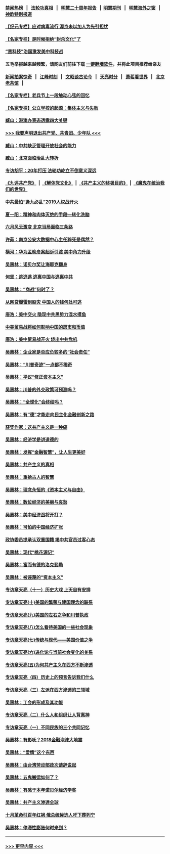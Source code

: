 #### [禁闻热榜](热点新闻.md?=0)  &nbsp;&nbsp;|&nbsp;&nbsp; [法轮功真相](https://github.com/gfw-breaker/truth/blob/master/README.md?=0) &nbsp;&nbsp;|&nbsp;&nbsp; [明慧二十周年报告](https://github.com/gfw-breaker/mh-reports/blob/master/README.md?=0) &nbsp;&nbsp;|&nbsp;&nbsp;[明慧期刊](https://github.com/gfw-breaker/mh-qikan) &nbsp;&nbsp;|&nbsp;&nbsp; [明慧海外之窗](https://github.com/gfw-breaker/mh-news/blob/master/README.md?=0) &nbsp;&nbsp;|&nbsp;&nbsp; [神韵特别报道](https://github.com/gfw-breaker/mh-news/blob/master/shenyun.md?=0)
#### [【纪元专栏】应对病毒流行 渥京未以加人为先引担忧](../pages/nsc423/n11875714.md?t=03141931) 
#### [【名家专栏】是时候拒绝“封杀文化”了](../pages/nsc423/n11814093.md?t=03141931) 
#### [“黑科技”治国激发美中科技战](../pages/nsc423/n11638056.md?t=03141931) 
#### 五毛举报越来越频繁，请网友们前往下载 [一键翻墙软件](https://github.com/gfw-breaker/ssr-accounts)，并将此项目推荐给亲友
#### [新闻拍案惊奇](https://github.com/gfw-breaker/banned-news/blob/master/pages/link4.md) &nbsp;&nbsp;|&nbsp;&nbsp; [江峰时刻](https://github.com/gfw-breaker/banned-news/blob/master/pages/link4.md) &nbsp;&nbsp;|&nbsp;&nbsp; [文昭谈古论今](https://github.com/gfw-breaker/banned-news/blob/master/pages/link4.md) &nbsp;&nbsp;|&nbsp;&nbsp; [天亮时分](https://github.com/gfw-breaker/banned-news/blob/master/pages/link4.md) &nbsp;&nbsp;|&nbsp;&nbsp; [萧茗看世界](https://github.com/gfw-breaker/banned-news/blob/master/pages/link4.md) &nbsp;&nbsp;|&nbsp;&nbsp; [北京老茶馆](https://github.com/gfw-breaker/banned-news/blob/master/pages/link4.md) &nbsp;&nbsp;|&nbsp;&nbsp; 
#### [【名家专栏】老兵节上一段触动心弦的回忆](../pages/nsc423/n11646016.md?t=03141931) 
#### [【名家专栏】公立学校的起源：集体主义与失败](../pages/nsc423/n11601833.md?t=03141931) 
#### [臧山：港澳办表态透露四大关键](../pages/nsc423/n11421628.md?t=03141931) 
#### [>>> 我要声明退出共产党、共青团、少年队 <<<](https://github.com/begood0513/goodnews/blob/master/quit/letter.md) 
#### [臧山：中共缺乏管理开放社会的能力](../pages/nsc423/n11407457.md?t=03141931) 
#### [臧山：北京面临治乱大转折](../pages/nsc423/n11406895.md?t=03141931) 
#### [专访胡平：20年打压 法轮功屹立不倒意义深远](../pages/nsc423/n11398800.md?t=03141931) 
#### [《九评共产党》](https://github.com/begood0513/9ping.md/blob/master/README.md) &nbsp;|&nbsp; [《解体党文化》](../../../../jtdwh.md/blob/master/README.md)  &nbsp;|&nbsp; [《共产主义的终极目的》](../../../../gczydzjmd.md/blob/master/README.md) &nbsp;|&nbsp; [《魔鬼在统治我们的世界》](../../../../mgztzwmdsj.md/blob/master/README.md) 
#### [中共最怕“逢九必乱”2019人权战开火](../pages/nsc423/n11385248.md?t=03141931) 
#### [夏一阳：精神和肉体灭绝的手段—转化洗脑](../pages/nsc423/n11368250.md?t=03141931) 
#### [六月风云激变 北京当局面临三条路](../pages/nsc423/n11313668.md?t=03141931) 
#### [许茹：南京公安大数据中心主任猝死是偶然？](../pages/nsc423/n11064744.md?t=03141931) 
#### [横河：华为孟晚舟案起诉引渡 美中角力升级](../pages/nsc423/n11027230.md?t=03141931) 
#### [吴惠林：诺贝尔奖让海耶克翻身](../pages/nsc423/n10890049.md?t=03141931) 
#### [何坚：逃逃逃 逃离中国与逃离中共](../pages/nsc423/n10592891.md?t=03141931) 
#### [吴惠林：“商战”何时了？](../pages/nsc423/n10573558.md?t=03141931) 
#### [从网贷爆雷到股灾 中国人的钱何处可逃](../pages/nsc423/n10572800.md?t=03141931) 
#### [唐浩：美中交火 隐现中共黑势力混水摸鱼](../pages/nsc423/n10544040.md?t=03141931) 
#### [中美贸易战将如何影响中国的房市和币值](../pages/nsc423/n10543697.md?t=03141931) 
#### [唐浩：美中贸易战开火 烧出中共危机](../pages/nsc423/n10540126.md?t=03141931) 
#### [吴惠林：企业家是否应负较多的“社会责任”](../pages/nsc423/n10535022.md?t=03141931) 
#### [吴惠林：“川普奇迹”一点都不稀奇](../pages/nsc423/n10512808.md?t=03141931) 
#### [吴惠林：平议“修正资本主义”](../pages/nsc423/n10495724.md?t=03141931) 
#### [吴惠林：川普的外交政策可预测吗？](../pages/nsc423/n10462387.md?t=03141931) 
#### [吴惠林：“全球化”会终结吗？](../pages/nsc423/n10452838.md?t=03141931) 
#### [吴惠林：有“德”才能走向民主化金融创新之路](../pages/nsc423/n10432292.md?t=03141931) 
#### [获奖作家：这共产主义是一种癌](../pages/nsc423/n10431541.md?t=03141931) 
#### [吴惠林：经济学是讲道德的](../pages/nsc423/n10398014.md?t=03141931) 
#### [吴惠林：发挥“金融智慧”，让人生更美好](../pages/nsc423/n10375019.md?t=03141931) 
#### [吴惠林：共产主义的真相](../pages/nsc423/n10351394.md?t=03141931) 
#### [吴惠林：重拾古人的智慧](../pages/nsc423/n10337691.md?t=03141931) 
#### [吴惠林：理念永恒的《资本主义与自由》](../pages/nsc423/n10316274.md?t=03141931) 
#### [吴惠林：数位经济的美丽与哀愁](../pages/nsc423/n10292946.md?t=03141931) 
#### [吴惠林：美中经济战将开打？](../pages/nsc423/n10258825.md?t=03141931) 
#### [吴惠林：可怕的中国经济扩张](../pages/nsc423/n10219147.md?t=03141931) 
#### [政协委员提承认双重国籍 揭中共官员过客心态](../pages/nsc423/n10208809.md?t=03141931) 
#### [吴惠林：现代“桃花源记”](../pages/nsc423/n10185234.md?t=03141931) 
#### [吴惠林：富而有德的洛克斐勒](../pages/nsc423/n10142264.md?t=03141931) 
#### [吴惠林：被诬蔑的“资本主义”](../pages/nsc423/n10124816.md?t=03141931) 
#### [专访章天亮（十一）历史大戏 上天自有安排](../pages/nsc423/n10094905.md?t=03141931) 
#### [专访章天亮(十)美国的繁荣与建国理念的联系](../pages/nsc423/n10094899.md?t=03141931) 
#### [专访章天亮(九)美国的左右之争和川普执政](../pages/nsc423/n10094889.md?t=03141931) 
#### [专访章天亮(八)怎么看待美国的一些社会现象](../pages/nsc423/n10094857.md?t=03141931) 
#### [专访章天亮(七)传统与现代——美国价值之争](../pages/nsc423/n10093140.md?t=03141931) 
#### [专访章天亮(六)进化论与当前社会变化的关系](../pages/nsc423/n10092036.md?t=03141931) 
#### [专访章天亮(五)为何共产主义在西方不断渗透](../pages/nsc423/n10083620.md?t=03141931) 
#### [专访章天亮（四）历史上的预言告诉我们什么](../pages/nsc423/n10083606.md?t=03141931) 
#### [专访章天亮（三）左派在西方渗透的三领域](../pages/nsc423/n10081115.md?t=03141931) 
#### [吴惠林：工会的形成及其功能](../pages/nsc423/n10080633.md?t=03141931) 
#### [专访章天亮（二）什么人和组织让人背离神](../pages/nsc423/n10076637.md?t=03141931) 
#### [专访章天亮（一）不同民族的三个共同记忆](../pages/nsc423/n10074188.md?t=03141931) 
#### [吴惠林：有影呒？2018金融泡沫大地震](../pages/nsc423/n10040534.md?t=03141931) 
#### [吴惠林：“爱情”这个东西](../pages/nsc423/n10019423.md?t=03141931) 
#### [吴惠林：由台湾劳动部政次请辞说起](../pages/nsc423/n9979679.md?t=03141931) 
#### [吴惠林：五鬼搬运如何了？](../pages/nsc423/n9925338.md?t=03141931) 
#### [吴惠林：有感于本年诺贝尔经济学奖](../pages/nsc423/n9871883.md?t=03141931) 
#### [吴惠林：共产主义渗透全球](../pages/nsc423/n9812748.md?t=03141931) 
#### [十月革命引百年红祸 俄总统候选人吁下葬列宁](../pages/nsc423/n9810182.md?t=03141931) 
#### [吴惠林：停滞性膨胀何时来到？](../pages/nsc423/n9764136.md?t=03141931) 

----
#### [ >>> 更早内容 <<< ](../indexes/nsc423-earlier.md)
